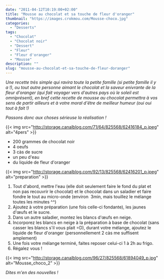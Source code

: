 ```yaml
---
date: "2011-04-12T10:19:00+02:00"
title: "Mousse au chocolat et sa touche de fleur d'oranger"
thumbnail: "https://images.crokmou.com/Mousse-choco.jpg"
categories:
  - "Desserts"
tags:
  - "Chocolat"
  - "Chocolat noir"
  - "Dessert"
  - "Fleur"
  - "Fleur d'oranger"
  - "Mousse"
description: ""
slug: "mousse-au-chocolat-et-sa-touche-de-fleur-doranger"
---
```


_Une recette très simple qui ravira toute la petite famille (si petite famille il y a !), ou tout autre personne aimant le chocolat et la saveur enivrante de la fleur d'oranger (qui fait voyager vers d'autres pays où le soleil est omniprésent), en bref cette recette de mousse au chocolat permettra à vos sens de partir ailleurs et à votre moral d'être de meilleur humeur (oui oui tout à fait !)_

_Passons donc aux choses sérieuse la réalisation !_

{{< img src="http://storage.canalblog.com/71/64/825568/62416184_p.jpeg" alt="4pers" >}}

*   200 grammes de chocolat noir
*   4 oeufs
*   3 càs de sucre
*   un peu d'eau
*   du liquide de fleur d'oranger

{{< img src="http://storage.canalblog.com/92/13/825568/62416201_p.jpeg" alt="preparation" >}}

1.  Tout d'abord, mettre l'eau (elle doit seulement faire le fond du plat et non pas recouvrir le chocolat) et le chocolat dans un saladier et faire fondre le tout au micro-onde (environ  3min, mais touillez le mélange toutes les minutes ^^)
2.  Ajoutez à votre préparation (une fois celle-ci fondante), les jaunes d'œufs et le sucre.
3.  Dans un autre saladier, montez les blancs d'œufs en neige.
4.  Incorporez les blancs en neige à la préparation à base de chocolat (sans casser les blancs s'il vous plait =D), durant votre mélange, ajoutez le liquide de fleur d'oranger (personnellement 2 càs me suffisent amplement)
5.  Une fois votre mélange terminé, faites reposer celui-ci 1 à 2h au frigo.
6.  Régalez vous !

{{< img src="http://storage.canalblog.com/96/27/825568/61894049_p.jpg" alt="Mousse_choco_2" >}}

_Dites m'en des nouvelles !_
